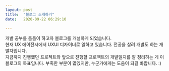 ```yaml
---
layout: post
title:  "블로그 소개하기"
date:   2020-09-22 06:29:10

---
```


개발 공부를 틈틈이 하고자 블로그를 개설하게 되었습니다.  
현재 UX 에이전시에서 UXUI 디자이너로 일하고 있습니다. 전공을 살려 개발도 하는 개발자입니다.<br>
지금까지 진행했던 프로젝트와 앞으로 진행할 프로젝트의 개발일지를 잘 정리하는 게 이 블로그의 목표입니다.
부족한 부분이 많겠지만, 누군가에게는 도움이 되길 바랍니다. :)
